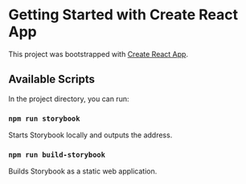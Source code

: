 # Getting Started with Create React App

This project was bootstrapped with [Create React App](https://github.com/facebook/create-react-app).

## Available Scripts

In the project directory, you can run:

### `npm run storybook`

Starts Storybook locally and outputs the address.

### `npm run build-storybook`

Builds Storybook as a static web application.
